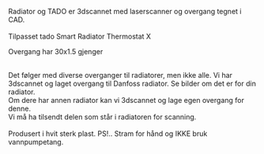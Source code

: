 <!-- Edit this file to change the product description -->

<p>Radiator og TADO er 3dscannet med laserscanner og overgang tegnet i CAD. <br><br>Tilpasset tado Smart Radiator Thermostat X</p>
<p>Overgang har 30x1.5 gjenger</p>
<p><br>Det følger med diverse overganger til radiatorer, men ikke alle. Vi har 3dscannet og laget overgang til Danfoss radiator. Se bilder om det er for din radiator.<br>Om dere har annen radiator kan vi 3dscannet og lage egen overgang for denne. <br>Vi må ha tilsendt delen som står i radiatoren for scanning. <br><br>Produsert i hvit sterk plast. PS!.. Stram for hånd og IKKE bruk vannpumpetang. </p>
